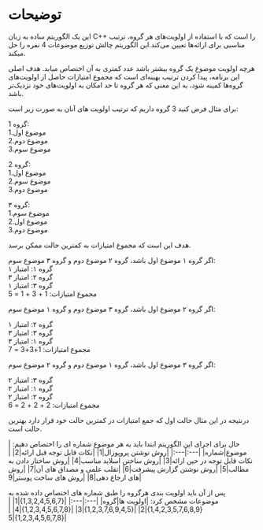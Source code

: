 # توضیحات
این یک الگوریتم ساده به زبان C++ را است که با استفاده از اولویت‌های هر گروه، ترتیب مناسبی برای ارائه‌ها تعیین می‌کند.این الگوریتم چالش توزیع موضوعات 4 نفره را حل میکند.

هرچه اولویت موضوع یک گروه بیشتر باشد عدد کمتری به آن اختصاص میابد. هدف اصلی این برنامه، پیدا کردن ترتیب بهینه‌ای است که مجموع امتیازات حاصل از اولویت‌های گروه‌ها کمینه شود، به این معنی که هر گروه تا حد امکان به اولویت‌های خود نزدیک‌تر باشد.

برای مثال فرض کنید 3 گروه داریم که ترتیب اولویت های آنان به صورت زیر است:

گروه 1:<br>
1.موضوع اول <br>
2.موضوع دوم <br>
3.موضوع سوم <br>

گروه 2: <br>
1.موضوع اول<br>
2.موضوع سوم <br>
3.موضوع دوم <br>

گروه ۳:<br>
1.موضوع سوم <br>
2.موضوع اول <br>
3.موضوع دوم <br>

هدف این است که مجموع امتیازات به کمترین حالت ممکن برسد.

اگر گروه ۱ موضوع اول باشد، گروه ۲ موضوع دوم و گروه ۳ موضوع سوم:<br>
گروه ۱: امتیاز ۱<br>
گروه ۲: امتیاز ۳<br>
گروه ۳: امتیاز ۱<br>
مجموع امتیازات: 1 + 3 + 1 = 5

اگر گروه ۲ موضوع اول باشد، گروه ۳ موضوع دوم و گروه ۱ موضوع سوم:<br>

گروه ۲: امتیاز ۱ <br>
گروه ۳: امتیاز ۳ <br>
گروه ۱: امتیاز ۳ <br>
مجموع امتیازات: 1+3+3 = 7

اگر گروه ۳ موضوع اول باشد، گروه ۱ موضوع دوم و گروه ۲ موضوع سوم:<br>

گروه ۳: امتیاز ۲ <br>
گروه ۱: امتیاز ۲ <br>
گروه ۲: امتیاز ۲ <br>
مجموع امتیازات: 2 + 2 + 2 = 6

درنتیجه در این مثال حالت اول که جمع امتیازات در کمترین حالت خود قرار دارد بهترین حالت است.


حال برای اجرای این الگوریتم ابتدا باید به هر موضوع شماره ای را اختصاص دهیم:
|موضوع|شماره|
|---:|---:|
|روش نوشتن پروپوزال|1|
|نکات قابل توجه قبل ارائه|2|
|نکات قابل توجه در حین ارائه|3|
|روش ساختن اسلاید مناسب|4|
|روش ساختار دادن به مطالب|5|
|روش نوشتن گزارش پیشرفت|6|
|تقلب علمی و مصداق های آن|7|
|روش های ارجاع دهی|8|
|روش های ساخت پوستر|9|

پس از آن باید اولویت بندی هرگروه را طبق شماره های اختصاص داده شده به موضوعات مشخص کرد:
|اولویت ها|گروه|
|---:|---:|
|{1,3,2,4,5,6,7}|1|
|{1,4,2,3,5,7,6,8,9}|2|
|{1,2,3,7,6,9,4,5}|3|
|{1,2,3,4,5,6,7,8}|4|
|{1,2,3,4,5,6,7,8}|5|
